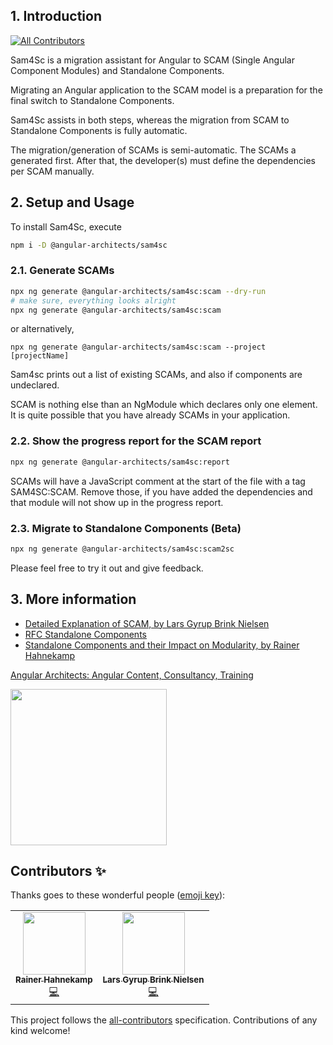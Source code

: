 ## 1. Introduction
<!-- ALL-CONTRIBUTORS-BADGE:START - Do not remove or modify this section -->
[![All Contributors](https://img.shields.io/badge/all_contributors-2-orange.svg?style=flat-square)](#contributors-)
<!-- ALL-CONTRIBUTORS-BADGE:END -->

Sam4Sc is a migration assistant for Angular to SCAM (Single Angular Component Modules) and Standalone Components.

Migrating an Angular application to the SCAM model is a preparation for the final switch to Standalone Components.

Sam4Sc assists in both steps, whereas the migration from SCAM to Standalone Components is fully automatic.

The migration/generation of SCAMs is semi-automatic. The SCAMs a generated first. After that, the developer(s) must define the dependencies per SCAM manually.

## 2. Setup and Usage

To install Sam4Sc, execute
```bash
npm i -D @angular-architects/sam4sc
```

### 2.1. Generate SCAMs

```bash
npx ng generate @angular-architects/sam4sc:scam --dry-run
# make sure, everything looks alright
npx ng generate @angular-architects/sam4sc:scam
```

or alternatively,

```
npx ng generate @angular-architects/sam4sc:scam --project [projectName]
```

Sam4sc prints out a list of existing SCAMs, and also if components are undeclared.

SCAM is nothing else than an NgModule which declares only one element. It is quite possible that you have already SCAMs in your application.

### 2.2. Show the progress report for the SCAM report

```bash
npx ng generate @angular-architects/sam4sc:report
```

SCAMs will have a JavaScript comment at the start of the file with a tag SAM4SC:SCAM. Remove those, if you have added the dependencies and that module will not show up in the progress report.

### 2.3. Migrate to Standalone Components (Beta)

```bash
npx ng generate @angular-architects/sam4sc:scam2sc
```

Please feel free to try it out and give feedback.

## 3. More information
- [Detailed Explanation of SCAM, by Lars Gyrup Brink Nielsen](https://dev.to/this-is-angular/angular-revisited-tree-shakable-components-and-optional-ngmodules-36d2)
- [RFC Standalone Components](https://github.com/angular/angular/discussions/43784)
- [Standalone Components and their Impact on Modularity, by Rainer Hahnekamp](https://www.rainerhahnekamp.com/en/angular-standalone-components-and-their-impact-on-modularity/)



[Angular Architects: Angular Content, Consultancy, Training](https://www.angulararchitects.io)

<img src="angular-architects.svg" style='width: 250px; height: auto'>


## Contributors ✨

Thanks goes to these wonderful people ([emoji key](https://allcontributors.org/docs/en/emoji-key)):

<!-- ALL-CONTRIBUTORS-LIST:START - Do not remove or modify this section -->
<!-- prettier-ignore-start -->
<!-- markdownlint-disable -->
<table>
  <tr>
    <td align="center"><a href="https://www.rainerhahnekamp.com"><img src="https://avatars.githubusercontent.com/u/5721205?v=4?s=100" width="100px;" alt=""/><br /><sub><b>Rainer Hahnekamp</b></sub></a><br /><a href="https://github.com/rainerhahnekamp/sam4sc/commits?author=rainerhahnekamp" title="Code">💻</a></td>
    <td align="center"><a href="https://dev.to/layzee"><img src="https://avatars.githubusercontent.com/u/6364586?v=4?s=100" width="100px;" alt=""/><br /><sub><b>Lars Gyrup Brink Nielsen</b></sub></a><br /><a href="https://github.com/rainerhahnekamp/sam4sc/commits?author=LayZeeDK" title="Code">💻</a></td>
  </tr>
</table>

<!-- markdownlint-restore -->
<!-- prettier-ignore-end -->

<!-- ALL-CONTRIBUTORS-LIST:END -->

This project follows the [all-contributors](https://github.com/all-contributors/all-contributors) specification. Contributions of any kind welcome!
